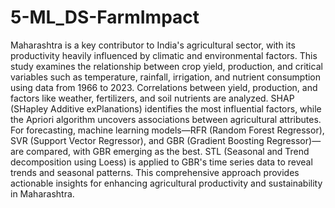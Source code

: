 # 5-ML_DS-FarmImpact
Maharashtra is a key contributor to India's agricultural sector, with its productivity heavily influenced by climatic and environmental factors. This study examines the relationship between crop yield, production, and critical variables such as temperature, rainfall, irrigation, and nutrient consumption using data from 1966 to 2023. Correlations between yield, production, and factors like weather, fertilizers, and soil nutrients are analyzed. SHAP (SHapley Additive exPlanations) identifies the most influential factors, while the Apriori algorithm uncovers associations between agricultural attributes. For forecasting, machine learning models—RFR (Random Forest Regressor), SVR (Support Vector Regressor), and GBR (Gradient Boosting Regressor)—are compared, with GBR emerging as the best. STL (Seasonal and Trend decomposition using Loess) is applied to GBR's time series data to reveal trends and seasonal patterns. This comprehensive approach provides actionable insights for enhancing agricultural productivity and sustainability in Maharashtra.

